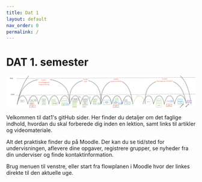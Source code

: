 ```yaml
---
title: Dat 1
layout: default
nav_order: 0
permalink: /
---
```


# DAT 1. semester

![learning arches sem 1](assets/images/learningArchesSem1.png)


Velkommen til dat1's gitHub sider. Her finder du detaljer om det faglige indhold, hvordan du skal forberede dig inden en lektion, samt links til artikler og videomateriale.

Alt det praktiske finder du på Moodle. Der kan du se tid/sted for undervisningen, aflevere dine opgaver, registrere grupper, se nyheder fra din underviser og finde kontaktinformation.

Brug menuen til venstre, eller start fra flowplanen i Moodle hvor der linkes direkte til den aktuelle uge.


<!--
## Kursusmaterialer

1. [GP - Intro til programmering: Variable og Datatyper](./intro_to_programming)
2. [GP - Kontrolstrukturer: Betingelse og Loops](./control_structures)
3. [GP - Organisering af kode: Funktioner og Objekter ](./organising_code)
4. [GP - Lister: array[] og ArrayList (SP1)](./lists)
5. [OOP - Java_CLI_Scanner](./Java_CLI_Scanner)
6. [OOP - Java_IntelliJ-File](./IntelliJ-File)
7. [OOP - Nedarvning, Interfaces, Polymorphi (SP2)](./inheritance)
8. [Systemudvikling - analyse og design (Matador)](./OOAD)
9. [Systemudvikling - implementering og test (Matador)](./sprints)
10. [Teknologi og Innovation: Makerlab](./makerlab)
11. [Teknologi og Innovation: Datastrukturer og databaser](./data/README.md)
12. [Teknologi og Innovation: workshop (vælg GUI eller Algoritmer)](./workshop/README.md)
13. [Teknologi og Innovation: Projekt - ICE (SP4)](./projects/SP4)

-->